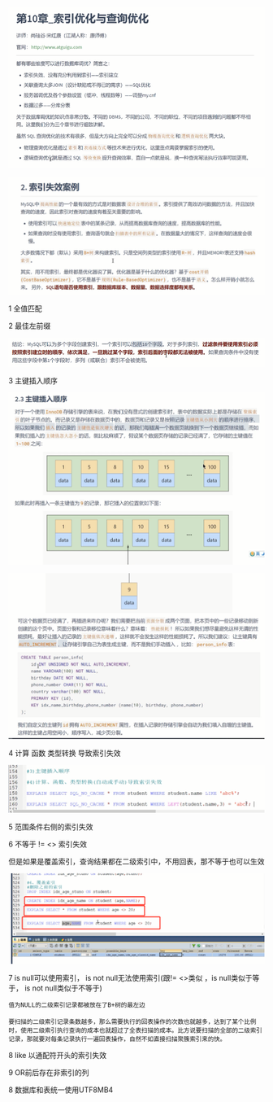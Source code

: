 ![img_254.png](img_254.png)

![img_255.png](img_255.png)

1 全值匹配

2 最佳左前缀

![img_256.png](img_256.png)

3 主键插入顺序

![img_257.png](img_257.png)

![img_258.png](img_258.png)

4 计算 函数 类型转换 导致索引失效

![img_259.png](img_259.png)

5 范围条件右侧的索引失效

6 不等于 !=  <> 索引失效

但是如果是覆盖索引，查询结果都在二级索引中，不用回表，那不等于也可以生效

![img_261.png](img_261.png)

7 is null可以使用索引， is not null无法使用索引(跟!= <>类似 ，is null类似于等于， is not null类似于不等于)

    值为NULL的二级索引记录都被放在了B+树的最左边    

    要扫描的二级索引记录条数越多，那么需要执行的回表操作的次数也就越多，达到了某个比例时，使用二级索引执行查询的成本也就超过了全表扫描的成本。比方说要扫描的全部的二级索引记录，那就要对每条记录执行一遍回表操作，自然不如直接扫描聚簇索引来的快。

8 like 以通配符开头的索引失效 

9 OR前后存在非索引的列

8 数据库和表统一使用UTF8MB4

